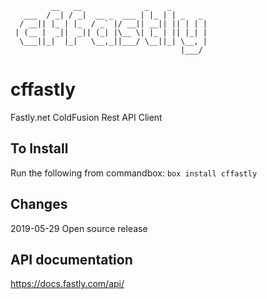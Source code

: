 ```
         __   __              _    _        
   ___  / _| / _|  __ _  ___ | |_ | | _   _ 
  / __|| |_ | |_  / _` |/ __|| __|| || | | |
 | (__ |  _||  _|| (_| |\__ \| |_ | || |_| |
  \___||_|  |_|   \__,_||___/ \__||_| \__, |
                                      |___/ 
```
# cffastly
Fastly.net ColdFusion Rest API Client

## To Install
Run the following from commandbox:
`box install cffastly`

## Changes
2019-05-29 Open source release

## API documentation
https://docs.fastly.com/api/
